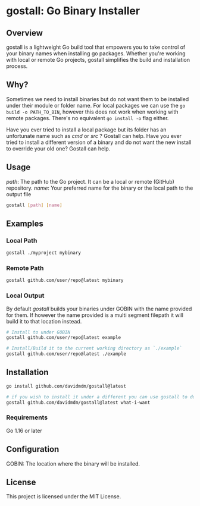 # gostall: Go Binary Installer

## Overview

gostall is a lightweight Go build tool that empowers you to take control of your binary names when installing go packages. Whether you're working with local or remote Go projects, gostall simplifies the build and installation process.

## Why?

Sometimes we need to install binaries but do not want them to be installed under their module or folder name.
For local packages we can use the `go build -o PATH_TO_BIN`, however this does not work when working with remote packages. There's no equivalent `go install -o` flag either.

Have you ever tried to install a local package but its folder has an unfortunate name such as _cmd_ or _src_ ? Gostall can help.
Have you ever tried to install a different version of a binary and do not want the new install to override your old one? Gostall can help.

## Usage

_path_: The path to the Go project. It can be a local or remote (GitHub) repository.
_name_: Your preferred name for the binary or the local path to the output file

```bash
gostall [path] [name]
```

## Examples

### Local Path

```bash
gostall ./myproject mybinary
```

### Remote Path

```bash
gostall github.com/user/repo@latest mybinary
```

### Local Output

By default _gostall_ builds your binaries under GOBIN with the name provided for them.
If however the name provided is a multi segment filepath it will build it to that location instead.

```bash
# Install to under GOBIN
gostall github.com/user/repo@latest example

# Install/Build it to the current working directory as `./example`
gostall github.com/user/repo@latest ./example
```

## Installation

```bash
go install github.com/davidmdm/gostall@latest

# if you wish to install it under a different you can use gostall to do so!
gostall github.com/davidmdm/gostall@latest what-i-want
```

### Requirements

Go 1.16 or later

## Configuration

GOBIN: The location where the binary will be installed.

## License

This project is licensed under the MIT License.
